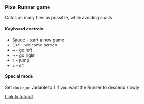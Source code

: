 ### Pixel Runner game
Catch as many flies as possible, while avoiding snails.

#### Keyboard controls:
* <kbd>Space</kbd> - start a new game
* <kbd>Esc</kbd> - welcome screen
* <kbd>&#8592;</kbd> - go left
* <kbd>&#8594;</kbd> - go right
* <kbd>&#8593;</kbd> - jump
* <kbd>&#8595;</kbd> - sit

#### Special mode
Set `chute_on` variable to 1 if you want the Runner to descend slowly

[Link to tutorial](https://www.youtube.com/watch?v=AY9MnQ4x3zk)
